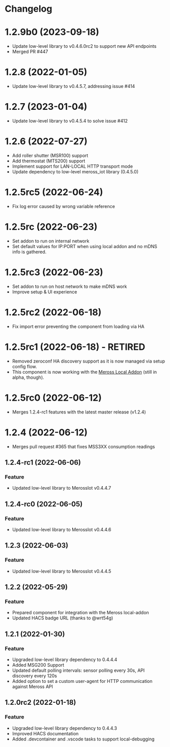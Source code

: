 # Changelog

<!--next-version-placeholder-->

# 1.2.9b0 (2023-09-18)
- Update low-level library to v0.4.6.0rc2 to support new API endpoints
- Merged PR #447

# 1.2.8 (2022-01-05)
- Update low-level library to v0.4.5.7, addressing issue #414

# 1.2.7 (2023-01-04)
- Update low-level library to v0.4.5.4 to solve issue #412

# 1.2.6 (2022-07-27)
- Add roller shutter (MSR100) support
- Add thermostat (MTS200) support
- Implement support for LAN-LOCAL HTTP transport mode
- Update dependency to low-level meross_iot library (0.4.5.0)

# 1.2.5rc5 (2022-06-24)
- Fix log error caused by wrong variable reference

# 1.2.5rc (2022-06-23)
- Set addon to run on internal network
- Set default values for IP:PORT when using local addon and no mDNS info is gathered.

# 1.2.5rc3 (2022-06-23)
- Set addon to run on host network to make mDNS work
- Improve setup & UI experience

# 1.2.5rc2 (2022-06-18)

- Fix import error preventing the component from loading via HA

# 1.2.5rc1 (2022-06-18) - RETIRED

- Removed zeroconf HA discovery support as it is now managed via setup config flow.
- This component is now working with the [Meross Local Addon](https://github.com/albertogeniola/ha-meross-local-broker) (still in alpha, though).

# 1.2.5rc0 (2022-06-12)

- Merges 1.2.4-rc1 features with the latest master release (v1.2.4)  

# 1.2.4 (2022-06-12)

- Merges pull request #365 that fixes MSS3XX consumption readings

## 1.2.4-rc1 (2022-06-06)

### Feature

- Updated low-level library to MerossIot v0.4.4.7

## 1.2.4-rc0 (2022-06-05)

### Feature

- Updated low-level library to MerossIot v0.4.4.6

## 1.2.3 (2022-06-03)

### Feature

- Updated low-level library to MerossIot v0.4.4.5

## 1.2.2 (2022-05-29)

### Feature

- Prepared component for integration with the Meross local-addon
- Updated HACS badge URL (thanks to @wrt54g)

## 1.2.1 (2022-01-30)

### Feature

- Upgraded low-level library dependency to 0.4.4.4
- Added MSG200 Support  
- Updated default polling intervals: sensor polling every 30s, API discovery every 120s
- Added option to set a custom user-agent for HTTP communication against Meross API


## 1.2.0rc2 (2022-01-18)

### Feature

- Upgraded low-level library dependency to 0.4.4.3
- Improved HACS documentation
- Added .devcontainer and .vscode tasks to support local-debugging
